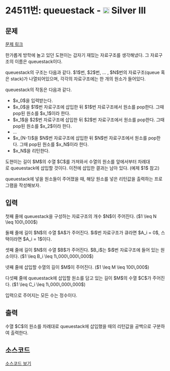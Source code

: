 # 24511번: queuestack - <img src="https://static.solved.ac/tier_small/8.svg" style="height:20px" /> Silver III

<!-- performance -->

<!-- 문제 제출 후 깃허브에 푸시를 했을 때 제출한 코드의 성능이 입력될 공간입니다.-->

<!-- end -->

## 문제

[문제 링크](https://boj.kr/24511)

<p>한가롭게 방학에 놀고 있던 도현이는 갑자기 재밌는 자료구조를 생각해냈다. 그 자료구조의 이름은 queuestack이다.</p>

<p>queuestack의 구조는 다음과 같다.&nbsp;$1$번, $2$번, ... , $N$번의 자료구조(queue 혹은 stack)가&nbsp;나열되어있으며, 각각의 자료구조에는 한 개의 원소가 들어있다.</p>

<p>queuestack의 작동은 다음과 같다.</p>

<ul>
<li>$x_0$을 입력받는다.</li>
<li>$x_0$을 $1$번 자료구조에 삽입한 뒤 $1$번 자료구조에서 원소를 pop한다. 그때 pop된 원소를 $x_1$이라&nbsp;한다.</li>
<li>$x_1$을&nbsp;$2$번 자료구조에 삽입한 뒤 $2$번 자료구조에서 원소를 pop한다.&nbsp;그때 pop된 원소를 $x_2$이라&nbsp;한다.</li>
<li>...</li>
<li>$x_{N-1}$을&nbsp;$N$번 자료구조에 삽입한 뒤 $N$번 자료구조에서 원소를 pop한다. 그때 pop된 원소를 $x_N$이라&nbsp;한다.</li>
<li>$x_N$을&nbsp;리턴한다.</li>
</ul>

<p>도현이는 길이 $M$의 수열 $C$를 가져와서 수열의 원소를 앞에서부터 차례대로&nbsp;queuestack에 삽입할 것이다. 이전에 삽입한 결과는 남아 있다. (예제 $1$ 참고)</p>

<p>queuestack에 넣을 원소들이 주어졌을 때, 해당 원소를 넣은 리턴값을 출력하는 프로그램을 작성해보자.</p>

## 입력

<p>첫째 줄에 queuestack을 구성하는 자료구조의 개수 $N$이 주어진다. ($1 \leq N \leq 100\,000$)</p>

<p>둘째 줄에 길이 $N$의 수열 $A$가 주어진다. $i$번 자료구조가 큐라면 $A_i = 0$, 스택이라면 $A_i = 1$이다.</p>

<p>셋째 줄에 길이 $N$의 수열 $B$가 주어진다.&nbsp;$B_i$는 $i$번 자료구조에 들어 있는 원소이다. ($1 \leq B_i&nbsp;\leq 1\,000\,000\,000$)</p>

<p>넷째 줄에 삽입할 수열의 길이&nbsp;$M$이&nbsp;주어진다. ($1 \leq M&nbsp;\leq 100\,000$)</p>

<p>다섯째 줄에 queuestack에 삽입할&nbsp;원소를 담고 있는 길이 $M$의 수열 $C$가 주어진다. ($1 \leq C_i&nbsp;\leq 1\,000\,000\,000$)</p>

<p>입력으로 주어지는 모든 수는 정수이다.</p>

## 출력

<p>수열 $C$의 원소를 차례대로 queuestack에 삽입했을 때의&nbsp;리턴값을 공백으로 구분하여 출력한다.</p>

## 소스코드

[소스코드 보기](Main.java)